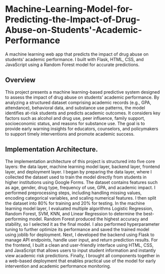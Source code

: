# Machine-Learning-Model-for-Predicting-the-Impact-of-Drug-Abuse-on-Students'-Academic-Performance
A machine learning web app that predicts the impact of drug abuse on students' academic performance. I built with Flask, HTML, CSS, and JavaScript using a Random Forest model for accurate predictions.
## Overview
This project presents a machine learning-based predictive system designed to assess the impact of drug abuse on students’ academic performance. By analyzing a structured dataset comprising academic records (e.g., GPA, attendance), behavioral data, and substance use patterns, the model identifies at-risk students and predicts academic outcomes. It considers key factors such as alcohol and drug use, peer influence, family support, socioeconomic status, and reasons for substance use. The goal is to provide early warning insights for educators, counselors, and policymakers to support timely interventions and promote academic success.  
## Implementation Architecture.
The implementation architecture of this project is structured into five core layers: the data layer, machine learning model layer, backend layer, frontend layer, and deployment layer. I began by preparing the data layer, where I collected the dataset used to train the model directly from students in higher institutions using Google Forms. The dataset contains features such as age, gender, drug type, frequency of use, GPA, and academic impact. I performed preprocessing steps, including handling missing values, encoding categorical variables, and scaling numerical features. I then split the dataset into 80% for training and 20% for testing.
In the machine learning model layer, I evaluated multiple algorithms Logistic Regression, Random Forest, SVM, KNN, and Linear Regression to determine the best-performing model. Random Forest produced the highest accuracy and stability, so I selected it as the final model. I also performed hyperparameter tuning to further optimize its performance and saved the trained model using joblib for deployment.
Next, I developed the backend using Flask to manage API endpoints, handle user input, and return prediction results. For the frontend, I built a clean and user-friendly interface using HTML, CSS, and JavaScript that allows users to input student information and instantly view academic risk predictions. Finally, I brought all components together in a web-based deployment that enables practical use of the model for early intervention and academic performance monitoring.

